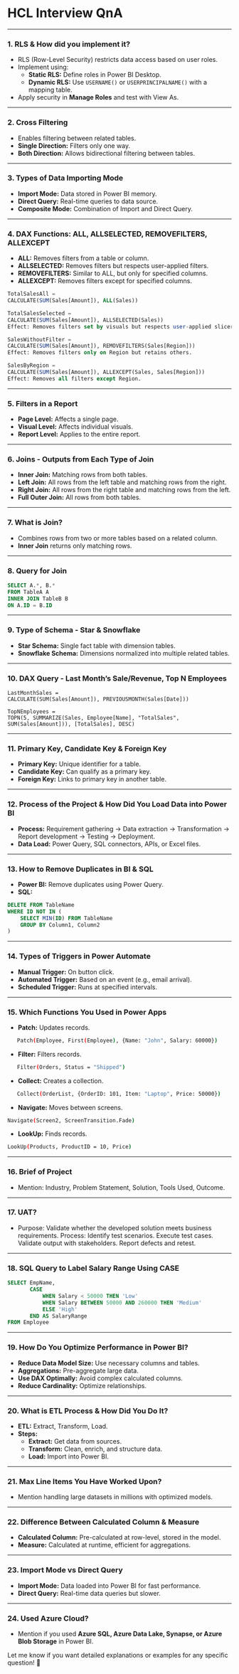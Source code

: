 # HCL Interview QnA
---

### 1. **RLS & How did you implement it?**
   - RLS (Row-Level Security) restricts data access based on user roles.
   - Implement using:
     - **Static RLS:** Define roles in Power BI Desktop.
     - **Dynamic RLS:** Use `USERNAME()` or `USERPRINCIPALNAME()` with a mapping table.
   - Apply security in **Manage Roles** and test with View As.

---

### 2. **Cross Filtering**
   - Enables filtering between related tables.
   - **Single Direction:** Filters only one way.
   - **Both Direction:** Allows bidirectional filtering between tables.

---

### 3. **Types of Data Importing Mode**
   - **Import Mode:** Data stored in Power BI memory.
   - **Direct Query:** Real-time queries to data source.
   - **Composite Mode:** Combination of Import and Direct Query.

---

### 4. **DAX Functions: ALL, ALLSELECTED, REMOVEFILTERS, ALLEXCEPT**
   - **ALL:** Removes filters from a table or column.
   - **ALLSELECTED:** Removes filters but respects user-applied filters.
   - **REMOVEFILTERS:** Similar to ALL, but only for specified columns.
   - **ALLEXCEPT:** Removes filters except for specified columns.
```sql
TotalSalesAll = 
CALCULATE(SUM(Sales[Amount]), ALL(Sales))
```

```sql
TotalSalesSelected = 
CALCULATE(SUM(Sales[Amount]), ALLSELECTED(Sales))
Effect: Removes filters set by visuals but respects user-applied slicers.
```

```sql
SalesWithoutFilter = 
CALCULATE(SUM(Sales[Amount]), REMOVEFILTERS(Sales[Region]))
Effect: Removes filters only on Region but retains others.
```
```sql
SalesByRegion = 
CALCULATE(SUM(Sales[Amount]), ALLEXCEPT(Sales, Sales[Region]))
Effect: Removes all filters except Region.
```


---

### 5. **Filters in a Report**
   - **Page Level:** Affects a single page.
   - **Visual Level:** Affects individual visuals.
   - **Report Level:** Applies to the entire report.

---

### 6. **Joins - Outputs from Each Type of Join**
   - **Inner Join:** Matching rows from both tables.
   - **Left Join:** All rows from the left table and matching rows from the right.
   - **Right Join:** All rows from the right table and matching rows from the left.
   - **Full Outer Join:** All rows from both tables.

---

### 7. **What is Join?**
   - Combines rows from two or more tables based on a related column.
   - **Inner Join** returns only matching rows.

---

### 8. **Query for Join**
```sql
SELECT A.*, B.*
FROM TableA A
INNER JOIN TableB B
ON A.ID = B.ID
```

---

### 9. **Type of Schema - Star & Snowflake**
   - **Star Schema:** Single fact table with dimension tables.
   - **Snowflake Schema:** Dimensions normalized into multiple related tables.

---

### 10. **DAX Query - Last Month’s Sale/Revenue, Top N Employees**
```DAX
LastMonthSales = 
CALCULATE(SUM(Sales[Amount]), PREVIOUSMONTH(Sales[Date]))

TopNEmployees = 
TOPN(5, SUMMARIZE(Sales, Employee[Name], "TotalSales", SUM(Sales[Amount])), [TotalSales], DESC)
```

---

### 11. **Primary Key, Candidate Key & Foreign Key**
   - **Primary Key:** Unique identifier for a table.
   - **Candidate Key:** Can qualify as a primary key.
   - **Foreign Key:** Links to primary key in another table.

---

### 12. **Process of the Project & How Did You Load Data into Power BI**
   - **Process:** Requirement gathering → Data extraction → Transformation → Report development → Testing → Deployment.
   - **Data Load:** Power Query, SQL connectors, APIs, or Excel files.

---

### 13. **How to Remove Duplicates in BI & SQL**
- **Power BI:** Remove duplicates using Power Query.
- **SQL:**
```sql
DELETE FROM TableName
WHERE ID NOT IN (
    SELECT MIN(ID) FROM TableName
    GROUP BY Column1, Column2
)
```

---

### 14. **Types of Triggers in Power Automate**
   - **Manual Trigger:** On button click.
   - **Automated Trigger:** Based on an event (e.g., email arrival).
   - **Scheduled Trigger:** Runs at specified intervals.

---

### 15. **Which Functions You Used in Power Apps**
   - **Patch:** Updates records.
```sh
   Patch(Employee, First(Employee), {Name: "John", Salary: 60000})
```

   - **Filter:** Filters records.
```sh
   Filter(Orders, Status = "Shipped")
```


   - **Collect:** Creates a collection.

```sh
   Collect(OrderList, {OrderID: 101, Item: "Laptop", Price: 50000})

```
   - **Navigate:** Moves between screens.
```sh
Navigate(Screen2, ScreenTransition.Fade)
```


   - **LookUp:** Finds records.
```sh
LookUp(Products, ProductID = 10, Price)
```

---

### 16. **Brief of Project**
   - Mention: Industry, Problem Statement, Solution, Tools Used, Outcome.

---

### 17. **UAT?**
   - Purpose: Validate whether the developed solution meets business requirements.
   Process:
   Identify test scenarios.
   Execute test cases.
   Validate output with stakeholders.
   Report defects and retest.
---

### 18. **SQL Query to Label Salary Range Using CASE**
```sql
SELECT EmpName, 
       CASE 
           WHEN Salary < 50000 THEN 'Low'
           WHEN Salary BETWEEN 50000 AND 260000 THEN 'Medium'
           ELSE 'High'
       END AS SalaryRange
FROM Employee
```

---

### 19. **How Do You Optimize Performance in Power BI?**
   - **Reduce Data Model Size:** Use necessary columns and tables.
   - **Aggregations:** Pre-aggregate large data.
   - **Use DAX Optimally:** Avoid complex calculated columns.
   - **Reduce Cardinality:** Optimize relationships.

---

### 20. **What is ETL Process & How Did You Do It?**
   - **ETL:** Extract, Transform, Load.
   - **Steps:** 
     - **Extract:** Get data from sources.
     - **Transform:** Clean, enrich, and structure data.
     - **Load:** Import into Power BI.

---

### 21. **Max Line Items You Have Worked Upon?**
   - Mention handling large datasets in millions with optimized models.

---

### 22. **Difference Between Calculated Column & Measure**
   - **Calculated Column:** Pre-calculated at row-level, stored in the model.
   - **Measure:** Calculated at runtime, efficient for aggregations.

---

### 23. **Import Mode vs Direct Query**
   - **Import Mode:** Data loaded into Power BI for fast performance.
   - **Direct Query:** Real-time data queries but slower.

---

### 24. **Used Azure Cloud?**
   - Mention if you used **Azure SQL, Azure Data Lake, Synapse, or Azure Blob Storage** in Power BI.

Let me know if you want detailed explanations or examples for any specific question! 🚀